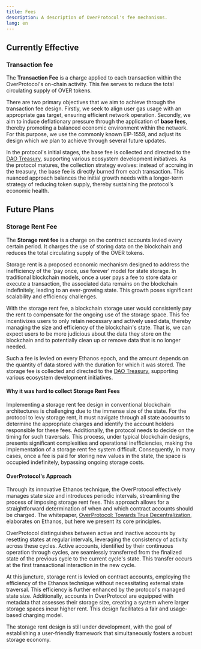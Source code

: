 ```yaml
---
title: Fees
description: A description of OverProtocol's fee mechanisms.
lang: en
---
```


## Currently Effective

### Transaction fee

The **Transaction Fee** is a charge applied to each transaction within the OverProtocol's on-chain activity. This fee serves to reduce the total circulating supply of OVER tokens.

There are two primary objectives that we aim to achieve through the transaction fee design. Firstly, we seek to align user gas usage with an appropriate gas target, ensuring efficient network operation. Secondly, we aim to induce deflationary pressure through the application of **base fees**, thereby promoting a balanced economic environment within the network. For this purpose, we use the commonly known EIP-1559, and adjust its design which we plan to achieve through several future updates.

In the protocol's initial stages, the base fee is collected and directed to the [DAO Treasury](./distribution#treasury), supporting various ecosystem development initiatives. As the protocol matures, the collection strategy evolves: instead of accruing in the treasury, the base fee is directly burned from each transaction. This nuanced approach balances the initial growth needs with a longer-term strategy of reducing token supply, thereby sustaining the protocol’s economic health.

## Future Plans

### Storage Rent Fee

The **Storage rent fee** is a charge on the contract accounts levied every certain period. It charges the use of storing data on the blockchain and reduces the total circulating supply of the OVER tokens.

Storage rent is a proposed economic mechanism designed to address the inefficiency of the 'pay once, use forever' model for state storage. In traditional blockchain models, once a user pays a fee to store data or execute a transaction, the associated data remains on the blockchain indefinitely, leading to an ever-growing state. This growth poses significant scalability and efficiency challenges.

With the storage rent fee, a blockchain storage user would consistenly pay the rent to compensate for the ongoing use of the storage space. This fee incentivizes users to only retain necessary and actively used data, thereby managing the size and efficiency of the blockchain's state. That is, we can expect users to be more judicious about the data they store on the blockchain and to potentially clean up or remove data that is no longer needed.

Such a fee is levied on every Ethanos epoch, and the amount depends on the quantity of data stored with the duration for which it was stored. The storage fee is collected and directed to the [DAO Treasury](./distribution#treasury), supporting various ecosystem development initiatives.

#### Why it was hard to collect Storage Rent Fees

Implementing a storage rent fee design in conventional blockchain architectures is challenging due to the immense size of the state. For the protocol to levy storage rent, it must navigate through all state accounts to determine the appropriate charges and identify the account holders responsible for these fees. Additionally, the protocol needs to decide on the timing for such traversals. This process, under typical blockchain designs, presents significant complexities and operational inefficiencies, making the implementation of a storage rent fee system difficult. Consequently, in many cases, once a fee is paid for storing new values in the state, the space is occupied indefinitely, bypassing ongoing storage costs.

#### OverProtocol's Approach

Through its innovative Ethanos technique, the OverProtocol effectively manages state size and introduces periodic intervals, streamlining the process of imposing storage rent fees. This approach allows for a straightforward determination of when and which contract accounts should be charged. The whitepaper, [OverProtocol: Towards True Decentralization](https://drive.google.com/file/d/1DNK0FFOVhnVDRnz8h9RJ1NoDUN4W0He8/view), elaborates on Ethanos, but here we present its core principles.

OverProtocol distinguishes between active and inactive accounts by resetting states at regular intervals, leveraging the consistency of activity across these cycles. Active accounts, identified by their continuous operation through cycles, are seamlessly transferred from the finalized state of the previous cycle to the current cycle's state. This transfer occurs at the first transactional interaction in the new cycle.

At this juncture, storage rent is levied on contract accounts, employing the efficiency of the Ethanos technique without necessitating external state traversal. This efficiency is further enhanced by the protocol's managed state size. Additionally, accounts in OverProtocol are equipped with metadata that assesses their storage size, creating a system where larger storage spaces incur higher rent. This design facilitates a fair and usage-based charging model.

The storage rent design is still under development, with the goal of establishing a user-friendly framework that simultaneously fosters a robust storage economy.
